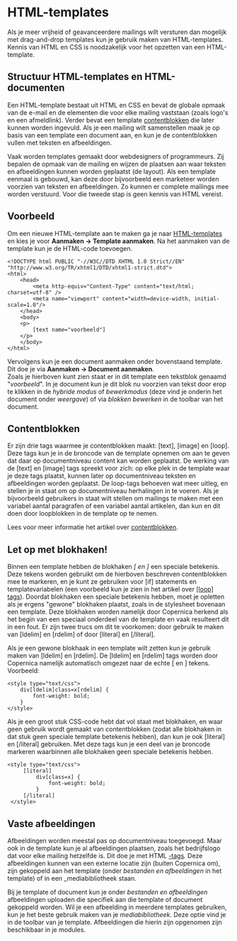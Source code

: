 # HTML-templates

Als je meer vrijheid of geavanceerdere mailings wilt versturen dan mogelijk met drag-and-drop templates kun je gebruik maken van HTML-templates. Kennis van HTML en CSS is noodzakelijk voor het opzetten van een HTML-template.

## Structuur HTML-templates en HTML-documenten
Een HTML-template bestaat uit HTML en CSS en bevat de globale opmaak van de e-mail en de elementen die voor elke mailing vaststaan (zoals logo's en een afmeldlink). Verder bevat een template [contentblokken](./emailings-publisher-contentblocks) die later kunnen worden ingevuld. Als je een mailing wilt samenstellen maak je op basis van een template een document aan, en kun je de contentblokken vullen met teksten en afbeeldingen.

Vaak worden templates gemaakt door webdesigners of programmeurs. Zij bepalen de opmaak van de mailing en wijzen de plaatsen aan waar teksten en afbeeldingen kunnen worden geplaatst (de layout). Als een template eenmaal is gebouwd, kan deze door bijvoorbeeld een marketeer worden voorzien van teksten en afbeeldingen. Zo kunnen er complete mailings mee worden verstuurd. Voor die tweede stap is geen kennis van HTML vereist.

## Voorbeeld
Om een nieuwe HTML-template aan te maken ga je naar [HTML-templates](https://ms.copernica.com/#/design) en kies je voor **Aanmaken -> Template aanmaken**. Na het aanmaken van de template kun je de HTML-code toevoegen.

``` 
<!DOCTYPE html PUBLIC "-//W3C//DTD XHTML 1.0 Strict//EN" "http://www.w3.org/TR/xhtml1/DTD/xhtml1-strict.dtd">
<html>
    <head>
        <meta http-equiv="Content-Type" content="text/html; charset=utf-8" />
        <meta name="viewport" content="width=device-width, initial-scale=1.0"/>
    </head>
    <body>
    <p>
        [text name="voorbeeld"]
    </p>
    </body>
</html>
```

Vervolgens kun je een document aanmaken onder bovenstaand template. Dit doe je via **Aanmaken -> Document aanmaken**.  
Zoals je hierboven kunt zien staat er in dit template een tekstblok genaamd "_voorbeeld_". In je document kun je dit blok nu voorzien van tekst door erop te klikken in de _hybride modus_ of _bewerkmodus_ (deze vind je onderin het document onder _weergave_) of via _blokken bewerken_ in de toolbar van het document.  

## Contentblokken
Er zijn drie tags waarmee je contentblokken maakt: [text], [image] en [loop]. Deze tags kun je in de broncode van de template opnemen om aan te geven dat daar op documentniveau content kan worden geplaatst. De werking van de [text] en [image] tags spreekt voor zich: op elke plek in de template waar je deze tags plaatst, kunnen later op documentniveau teksten en afbeeldingen worden geplaatst. De loop-tags behoeven wat meer uitleg, en stellen je in staat om op documentniveau herhalingen in te voeren. Als je bijvoorbeeld gebruikers in staat wilt stellen om mailings te maken met een variabel aantal paragrafen of een variabel aantal artikelen, dan kun en dit doen door loopblokken in de template op te nemen.

Lees voor meer informatie het artikel over [contentblokken](./emailings-publisher-contentblocks).

## Let op met blokhaken!
Binnen een template hebben de blokhaken _[ en ]_ een speciale betekenis. Deze tekens worden gebruikt om de hierboven beschreven contentblokken mee te markeren, en je kunt ze gebruiken voor [if] statements en templatevariabelen (een voorbeeld kun je zien in het artikel over [[loop] tags](./loop-tag)). Doordat blokhaken een speciale betekenis hebben, moet je opletten als je ergens "gewone" blokhaken plaatst, zoals in de stylesheet bovenaan een template. Deze blokhaken worden namelijk door Copernica herkend als het begin van een speciaal onderdeel van de template en vaak resulteert dit in een fout. Er zijn twee trucs om dit te voorkomen: door gebruik te maken van [ldelim] en [rdelim] of door [literal] en [/literal].

Als je een gewone blokhaak in een template wilt zetten kun je gebruik maken van [ldelim] en [rdelim]. De [ldelim] en [rdelim] tags worden door Copernica namelijk automatisch omgezet naar de echte [ en ] tekens. Voorbeeld:  

```
<style type="text/css">
    div[ldelim]class=x[rdelim] {
        font-weight: bold;
    }
</style>
```

Als je een groot stuk CSS-code hebt dat vol staat met blokhaken, en waar geen gebruik wordt gemaakt van contentblokken (zodat alle blokhaken in dat stuk geen speciale template betekenis hebben), dan kun je ook [literal] en [/literal] gebruiken. Met deze tags kun je een deel van je broncode markeren waarbinnen alle blokhaken geen speciale betekenis hebben.

```
<style type="text/css">
     [literal]
         div[class=x] {
             font-weight: bold;
         }
     [/literal]
 </style>
```

## Vaste afbeeldingen
Afbeeldingen worden meestal pas op documentniveau toegevoegd. Maar ook in de template kun je al afbeeldingen plaatsen, zoals het bedrijfslogo dat voor elke mailing hetzelfde is. Dit doe je met HTML [<img>-tags](https://www.w3schools.com/tags/tag_img.asp). Deze afbeeldingen kunnen van een externe locatie zijn (buiten Copernica om), zijn gekoppeld aan het template (onder _bestanden en afbeeldingen_ in het template) of in een _mediabibliotheek staan.

Bij je template of document kun je onder _bestanden en afbeeldingen_ afbeeldingen uploaden die specifiek aan die template of document gekoppeld worden. Wil je een afbeelding in meerdere templates gebruiken, kun je het beste gebruik maken van je _mediabibliotheek_. Deze optie vind je in de toolbar van je template. Afbeeldingen die hierin zijn opgenomen zijn beschikbaar in je modules.  
